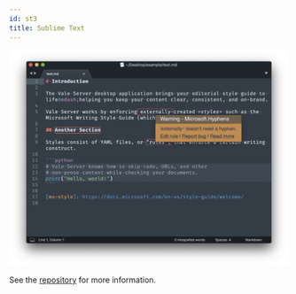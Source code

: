 ```yaml
---
id: st3
title: Sublime Text
---
```


![Screenshot of the Sublime Text plugin](assets/plugins/st3.png)

See the [repository](https://github.com/errata-ai/SubVale) for more information.
